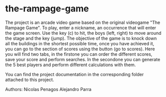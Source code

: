 # the-rampage-game
The project is an arcade video game based on the original videogame "The Rampage Game". To play, enter a nickname, 
an occurrence that will enter the game screen. Use the key (c) to hit, the boys (left, right) to move around the 
stage and the key (jump). The objective of the game is to knock down all the buildings in the shortest possible time, 
once you have achieved it, you can go to the section of scores using the button (go to scores). Here you will find two tabs, 
in the firstone you can order the different scores, save your score and perform searches. In the secondone you can generate 
the 5 best players and perform different calculations with them.

You can find the project documentation in the corresponding folder attached to this project.

Authors:
Nicolas Penagos
Alejandro Parra
